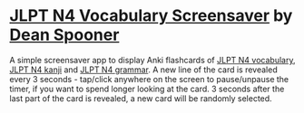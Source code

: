 # [JLPT N4 Vocabulary Screensaver](https://deanspooner.github.io/anki-screensaver) by [Dean Spooner](https://google.com)

A simple screensaver app to display Anki flashcards of [JLPT N4 vocabulary](https://ankiweb.net/shared/info/836825730), [JLPT N4 kanji](https://ankiweb.net/shared/info/431671556) and [JLPT N4 grammar](https://ankiweb.net/shared/info/688686581). A new line of the card is revealed every 3 seconds - tap/click anywhere on the screen to pause/unpause the timer, if you want to spend longer looking at the card. 3 seconds after the last part of the card is revealed, a new card will be randomly selected.
